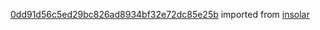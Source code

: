 [0dd91d56c5ed29bc826ad8934bf32e72dc85e25b](https://github.com/insolar/insolar/commit/0dd91d56c5ed29bc826ad8934bf32e72dc85e25b) imported from [insolar](https://github.com/insolar/insolar)
